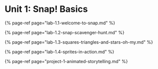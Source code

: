 # Unit 1: Snap! Basics

{% page-ref page="lab-1.1-welcome-to-snap.md" %}

{% page-ref page="lab-1.2-snap-scavenger-hunt.md" %}

{% page-ref page="lab-1.3-squares-triangles-and-stars-oh-my.md" %}

{% page-ref page="lab-1.4-sprites-in-action.md" %}

{% page-ref page="project-1-animated-storytelling.md" %}



